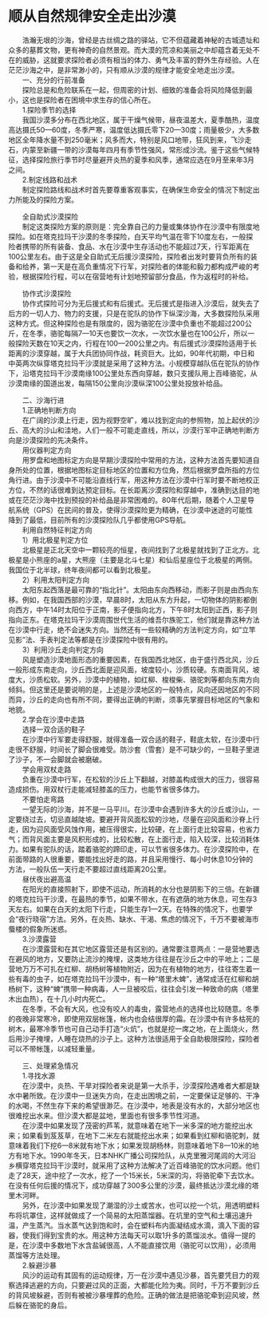 # 顺从自然规律安全走出沙漠  

&emsp;&emsp;浩瀚无垠的沙海，曾经是古丝绸之路的驿站，它不但蕴藏着神秘的古城遗址和众多的墓葬文物，更有神奇的自然景观。而大漠的荒凉和美丽之中却蕴含着无处不在的威胁，这就要求探险者必须有相当的体力、勇气及丰富的野外生存经验。人在茫茫沙海之中，是非常渺小的，只有顺从沙漠的规律才能安全地走出沙漠。  
&emsp;&emsp;一、充分的行前准备  
&emsp;&emsp;探险总是和危险联系在一起，但周密的计划、细致的准备会将风险降低到最小，这也是探险者在困境中求生存的信心所在。  
&emsp;&emsp;1.探险季节的选择  
&emsp;&emsp;我国沙漠多分布在西北地区，属于干燥气候带，昼夜温差大，夏季酷热，温度高达摄氏50—60度，冬季严寒，温度低达摄氏零下20—30度；雨量极少，大多数地区全年降水量不到250毫米；风多而大，特别是风口地带，狂风到来，飞沙走石，内蒙至新疆一带的沙漠每年四月有季节性强风，常形成沙流。鉴于这些气候特征，选择探险旅行季节时尽量避开炎热的夏季和风季，通常应选在9月至来年3月之间。  
&emsp;&emsp;2.制定线路和战术  
&emsp;&emsp;制定探险路线和战术时首先要尊重客观事实，在确保生命安全的情况下制定出力所能及的探险方案。  

&emsp;&emsp;全自助式沙漠探险  
&emsp;&emsp;制定这类探险方案的原则是：完全靠自己的力量或集体协作在沙漠中有限度地探险。如在塔克拉玛干沙漠的冬季探险，白天平均气温在零下10度左右，一般探险者携带的所有装备、食品、水在沙漠中生存活动也不能超过7天，行军距离在100公里左右。由于这是全自助式无后援沙漠探险，探险者出发时要背负所有的装备和给养，第一天是在高负重情况下行军，对探险者的体能和毅力都构成严峻的考验，根据探险行程，可以在宿营地有计划地预留部分食品，作为返程时的补给。  

&emsp;&emsp;协作式沙漠探险  
&emsp;&emsp;协作式探险可分为无后援式和有后援式。无后援式是指进入沙漠后，就失去了后方的一切人力、物力的支援，只是在驼队的协作下纵深沙海，大多数探险队采用这种方式。但这种探险也是有限度的，因为骆驼在沙漠中负重也不能超过200公斤，在冬季，骆驼每隔7—10天也要饮一次水，一次饮水量也在100公斤，所以一般探险天数在10天之内，行程在100—200公里之内。有后援式沙漠探险适用于长距离的沙漠穿越，属于大兵团协同作战，耗资巨大。比如，90年代初期，中日和中英两次纵穿塔克拉玛干沙漠就是采用了这种方法。小规模穿越队伍在驼队的协作下，沿塔克拉玛干沙漠南缘100公里处东西向穿越，数只支援队用上百峰骆驼，从沙漠南缘的国道出发，每隔150公里向沙漠纵深100公里处投放补给品。  

&emsp;&emsp;二、沙海行进  
&emsp;&emsp;1.正确地判断方向  
&emsp;&emsp;在广阔的沙漠上行走，因为视野空旷，难以找到定向的参照物，加上起伏的沙丘、高大的沙山和洼地，人们一般不可能走直线，所以，沙漠行军中正确地判断方向是沙漠探险的先决条件。  
&emsp;&emsp;用仪器判定方向  
&emsp;&emsp;用罗盘和地图标定方向是早期沙漠探险中常用的方法，这种方法首先要知道自身所处的位置，根据地图标定目标地区的位置和方位角，然后根据罗盘所指的方位角行进。由于沙漠中不可能沿直线行军，用这种方法在沙漠中行军时要不断地校正方位，不然的话很难到达预定目标。在长距离沙漠探险和穿越中，准确到达目的地或在茫茫沙海中找到预投的补给品是非常困难的。80年代后期，随着个人卫星导航系统（GPS）在民间的普及，使得沙漠探险更为精确，在沙漠中迷途的可能性降到了最低，目前所有的沙漠探险队几乎都使用GPS导航。  
&emsp;&emsp;利用自然特征判定方向  
&emsp;&emsp;1）用北极星判定方位  
&emsp;&emsp;北极星是正北天空中一颗较亮的恒星，夜间找到了北极星就找到了正北方。北极星是小熊座的a星，大熊座（主要是北斗七星）和仙后星座位于北极星的两侧。我国位于北半球，终年夜间都可以看到北极星。  
&emsp;&emsp;2）利用太阳判定方向  
&emsp;&emsp;太阳东起西落是最可靠的“指北针”。太阳由东向西移动，而影子则是由西向东移。例如，在我国西部的沙漠，早晨8时，太阳从东方升起，一切物体的阴影都倒向西方，中午14时太阳位于正南，影子便指向北方，下午8时太阳到正西，影子则指向正东。在塔克拉玛干沙漠周围世代生活的维吾尔族驼工，他们就是靠这种方法在沙漠中行走，绝不会迷失方向。当然还有一些较精确的方法判定方向，如“立竿见影”法、手表判定法等都是在沙漠探险中很有用的。  
&emsp;&emsp;3）利用沙丘走向判定方向  
&emsp;&emsp;风是塑造沙漠地面形态的重要因素，在我国西北地区，由于盛行西北风，沙丘一般形成东南走向，沙丘西北面是迎风面，坡度较小，沙质较硬。东南面背风，坡度大，沙质松软。另外，沙漠中的植物，如红柳、梭梭柴、骆驼刺等都向东南方向倾斜。但这里还是要说明的是，上述是沙漠地区的一般特点，风向还因地区的不同而异，沙丘的走向也有所不同，要得出正确的判断，须事先掌握目标地区的气象和地貌。  
&emsp;&emsp;2.学会在沙漠中走路  
&emsp;&emsp;选择一双合适的鞋子  
&emsp;&emsp;在沙漠中行军要走得舒服，就得准备一双合适的鞋子，鞋底太软，在沙漠中行走很不舒服，时间长了脚会很难受。防沙套（雪套）是不可缺少的，一旦鞋子里进了沙子，不一会脚就会被磨破。  
&emsp;&emsp;学会用双杖走路  
&emsp;&emsp;负重在沙漠中行军，在松软的沙丘上下翻越，对膝盖构成很大的压力，很容易造成损伤。用双杖行走能减轻膝盖的压力，也能节省很多体力。  
&emsp;&emsp;不要怕走弯路  
&emsp;&emsp;一望无际的沙海，并不是一马平川。在沙漠中会遇到许多大的沙丘或沙山，一定要绕过去，切忌直越陡坡。要避开背风面松软的沙地，尽量在迎风面和沙脊上行走，因为迎风面受风蚀作用，被压得很实，比较硬，在上面行走比较容易，也省力气；而背风面主要是风积形成的，比较松散，在上面行走，陷入较深，比较消耗体力。如果有驼队的话，踏着骆驼的蹄印走，可以节省很多体力。在沙漠探险中，在前面带路的人很重要，要能找出好走的路，并且采用慢行、每小时休息10分钟的方法，一般队伍一天行走不要超过直线距离20公里。  
&emsp;&emsp;昼伏夜出避高温  
&emsp;&emsp;在阳光的直接照射下，即使不运动，所消耗的水分也是阴影下的三倍。在新疆的塔克拉玛干沙漠，在最热的季节，如果不带水，在有遮荫的地方休息，可生存3天左右。如果在白天的太阳下行走，只能生存1—2天。在特殊的情况下，也要学会“夜行晓宿”方法。另外，在炎热、缺水、干渴、焦虑的情况下，千万不要被海市蜃楼的假象所迷惑。  
&emsp;&emsp;3.沙漠露营  
&emsp;&emsp;在沙漠露营和在其它地区露营还是有区别的。通常要注意两点：一是营地要选在避风的地方，又要防止流沙的掩埋，这类地方往往是在沙丘之中的平地上；二是营地万万不可扎在红柳、胡杨树等植物附近，因为在有植物的地方，往往寄生着一些有毒的虫子，如在塔克拉玛干沙漠中，有一种“塔里木蜱”，通常成活在红柳和胡杨树下，这种“蜱”携带一种病毒，人一旦被咬后，往往会引发一种致命的病（塔里木出血热），在十几小时内死亡。  
&emsp;&emsp;在冬季，不会有大风，也没有咬人的毒虫，露营地点的选择也比较随意。冬季的夜晚非常寒冷，即使用双层帐篷，帐内也会结很厚的霜。在沙漠中有许多枯死的树木，最寒冷季节也可自己动手打造“火炕”，也就是挖一席之地，在上面烧火，然后用沙子掩埋，人睡在烧热的沙子上。这种方法很适用于全自助极限探险，探险者可以不带帐篷，以减轻重量。  

&emsp;&emsp;三、处理紧急情况  
&emsp;&emsp;1.寻找水源  
&emsp;&emsp;在沙漠中，炎热、干旱对探险者来说是第一大杀手，沙漠探险遇难者大都是缺水中暑所致。在沙漠中一旦迷失方向，在走出困境之前，一定要保证足够的、干净的水喝，不然生存下来的希望很渺茫。在沙漠中，地表是没有水的，大部分地区也很难挖出水来。但沙漠大都是盆地，里面也有很多季节性河道。  
&emsp;&emsp;在沙漠中如果发现了茂密的芦苇，就意味着在地下一米多深的地方能挖出水来；如果看到芨芨草，在地下二米左右就能挖出水来；如果看到红柳和骆驼刺，就意味着我们下挖6—8米就有地下水；如果发现胡杨林，则意味着地下8—10米的地方有地下水。1990年冬天，日本NHK广播公司探险队，从克里雅河尾闾的大河沿乡横穿塔克拉玛干沙漠时，就采用了这种方法解决了近百峰骆驼的饮水问题。他们走了28天，途中挖了一次水，挖了一个15米长，5米深的沟，将骆驼牵下去饮水。在没有任何后援的情况下，成功穿越了300多公里的沙漠，最终抵达沙漠北缘的塔里木河畔。  
&emsp;&emsp;另外，在沙漠中如果发现了潮湿的沙土或苦水，也可以挖一个坑，用透明塑料布将坑罩住，这样就做成了一个简易的太阳蒸馏器。在坑里的空气和土壤迅速升温，产生蒸汽。当水蒸气达到饱和时，会在塑料布内面凝结成水滴，滴入下面的容器，使我们得到宝贵的水。用这种方法每天可以取1升多的蒸馏淡水。值得一提的是，在沙漠中多数地下水含盐碱很高，人不能直接饮用（骆驼可以饮用），必须用蒸馏等方法处理。  
&emsp;&emsp;2.躲避沙暴  
&emsp;&emsp;风沙的运动有其固有的运动规律，万一在沙漠中遇见沙暴，首先要凭目力的观察选择逃避的方向，只要避过风的正面，大都能化险为夷。同时，千万不要到沙丘的背风坡躲避，否则有被被沙暴埋葬的危险。正确的做法是把骆驼牵到迎风坡，然后躲在骆驼的身后。  
